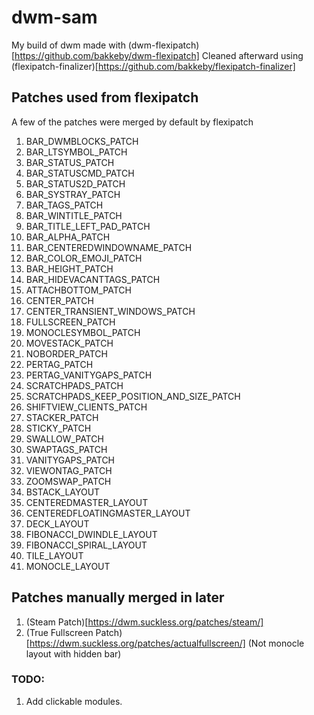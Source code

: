 # dwm-sam
My build of dwm made with (dwm-flexipatch)[https://github.com/bakkeby/dwm-flexipatch]
Cleaned afterward using (flexipatch-finalizer)[https://github.com/bakkeby/flexipatch-finalizer]

## Patches used from flexipatch
A few of the patches were merged by default by flexipatch

1.  BAR_DWMBLOCKS_PATCH
2.  BAR_LTSYMBOL_PATCH
3.  BAR_STATUS_PATCH
4.  BAR_STATUSCMD_PATCH
5.  BAR_STATUS2D_PATCH
6.  BAR_SYSTRAY_PATCH
7.  BAR_TAGS_PATCH
8.  BAR_WINTITLE_PATCH
9.  BAR_TITLE_LEFT_PAD_PATCH
10. BAR_ALPHA_PATCH
11. BAR_CENTEREDWINDOWNAME_PATCH
12. BAR_COLOR_EMOJI_PATCH
13. BAR_HEIGHT_PATCH
14. BAR_HIDEVACANTTAGS_PATCH
15. ATTACHBOTTOM_PATCH
16. CENTER_PATCH
17. CENTER_TRANSIENT_WINDOWS_PATCH
18. FULLSCREEN_PATCH
19. MONOCLESYMBOL_PATCH
20. MOVESTACK_PATCH
21. NOBORDER_PATCH
22. PERTAG_PATCH
23. PERTAG_VANITYGAPS_PATCH
24. SCRATCHPADS_PATCH
25. SCRATCHPADS_KEEP_POSITION_AND_SIZE_PATCH
26. SHIFTVIEW_CLIENTS_PATCH
27. STACKER_PATCH
28. STICKY_PATCH
29. SWALLOW_PATCH
30. SWAPTAGS_PATCH
31. VANITYGAPS_PATCH
32. VIEWONTAG_PATCH
33. ZOOMSWAP_PATCH
34. BSTACK_LAYOUT
35. CENTEREDMASTER_LAYOUT
36. CENTEREDFLOATINGMASTER_LAYOUT
37. DECK_LAYOUT
38. FIBONACCI_DWINDLE_LAYOUT
39. FIBONACCI_SPIRAL_LAYOUT
40. TILE_LAYOUT
41. MONOCLE_LAYOUT

## Patches manually merged in later
1. (Steam Patch)[https://dwm.suckless.org/patches/steam/]
2. (True Fullscreen Patch)[https://dwm.suckless.org/patches/actualfullscreen/] (Not monocle layout with hidden bar)

### TODO:
1. Add clickable modules.
